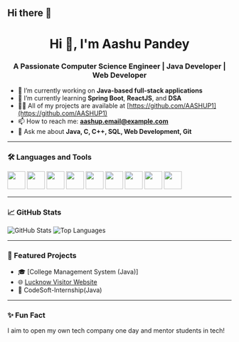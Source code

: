 ## Hi there 👋

<h1 align="center">Hi 👋, I'm Aashu Pandey</h1>
<h3 align="center">A Passionate Computer Science Engineer | Java Developer | Web Developer</h3>

- 🔭 I’m currently working on **Java-based full-stack applications**
- 🌱 I’m currently learning **Spring Boot**, **ReactJS**, and **DSA**
- 👨‍💻 All of my projects are available at [https://github.com/AASHUP1](https://github.com/AASHUP1)
- 📫 How to reach me: **aashup.email@example.com**
- 💬 Ask me about **Java, C, C++, SQL, Web Development, Git**

---

### 🛠️ Languages and Tools

<p align="left">
  <img src="https://cdn.jsdelivr.net/gh/devicons/devicon/icons/java/java-original.svg" width="40" height="40"/>
  <img src="https://cdn.jsdelivr.net/gh/devicons/devicon/icons/c/c-original.svg" width="40" height="40"/>
  <img src="https://cdn.jsdelivr.net/gh/devicons/devicon/icons/cplusplus/cplusplus-original.svg" width="40" height="40"/>
  <img src="https://cdn.jsdelivr.net/gh/devicons/devicon/icons/html5/html5-original.svg" width="40" height="40"/>
  <img src="https://cdn.jsdelivr.net/gh/devicons/devicon/icons/css3/css3-original.svg" width="40" height="40"/>
  <img src="https://cdn.jsdelivr.net/gh/devicons/devicon/icons/javascript/javascript-original.svg" width="40" height="40"/>
  <img src="https://cdn.jsdelivr.net/gh/devicons/devicon/icons/react/react-original.svg" width="40" height="40"/>
  <img src="https://cdn.jsdelivr.net/gh/devicons/devicon/icons/mysql/mysql-original.svg" width="40" height="40"/>
  <img src="https://cdn.jsdelivr.net/gh/devicons/devicon/icons/git/git-original.svg" width="40" height="40"/>
</p>

---

### 📈 GitHub Stats

<p align="left">
  <img src="https://github-readme-stats.vercel.app/api?username=AASHUP1&show_icons=true&theme=radical" alt="GitHub Stats" />
  <img src="https://github-readme-stats.vercel.app/api/top-langs/?username=AASHUP1&layout=compact&theme=radical" alt="Top Languages" />
</p>

---

### 📌 Featured Projects

- 🎓 [College Management System (Java)]<!--https://github.com/AASHUP1/College_Management_System -->
- 🌐 [Lucknow Visitor Website](#) <!-- https://github.com/AASHUP1/LucknowVisitor -->
- 💼 CodeSoft-Internship(Java) <!-- https://github.com/AASHUP1/CodeSoft-Internship -->

---

### ✨ Fun Fact

I aim to open my own tech company one day and mentor students in tech!

